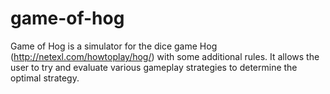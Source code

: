 # game-of-hog
Game of Hog is a simulator for the dice game Hog (http://netexl.com/howtoplay/hog/) with some additional rules. It allows the user to try and evaluate various gameplay strategies to determine the optimal strategy.
